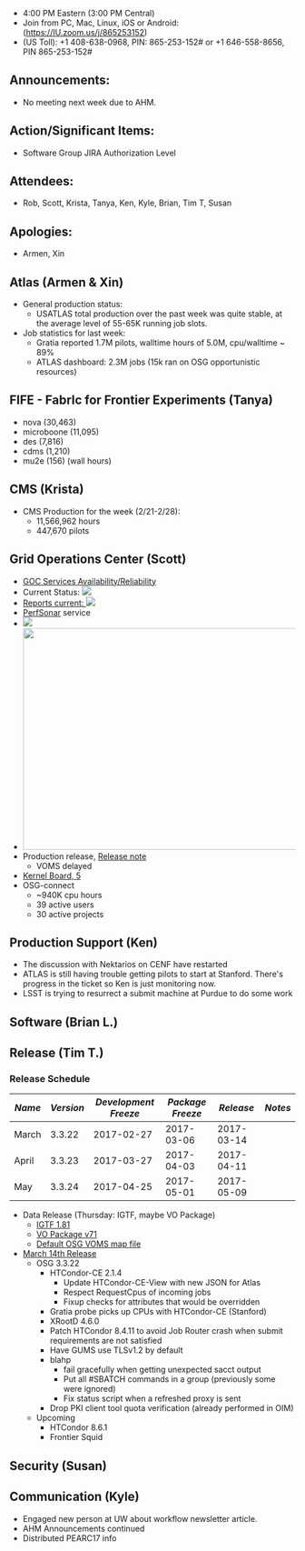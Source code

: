    * 4:00 PM Eastern (3:00 PM Central)
   * Join from PC, Mac, Linux, iOS or Android: (https://IU.zoom.us/j/865253152)
   * (US Toll): +1 408-638-0968, PIN: 865-253-152# or +1 646-558-8656, PIN 865-253-152#

## Announcements: 
   * No meeting next week due to AHM. 

## Action/Significant Items: 
   * Software Group JIRA Authorization Level

## Attendees: 
   * Rob, Scott, Krista, Tanya, Ken, Kyle, Brian, Tim T, Susan 

## Apologies:
   * Armen, Xin

## Atlas (Armen & Xin)  

   * General production status:  
      * USATLAS total production over the past week was quite stable, at the average level of 55-65K running job slots.
   * Job statistics for last week:
      * Gratia reported 1.7M pilots, walltime hours of 5.0M, cpu/walltime ~ 89%
      * ATLAS dashboard: 2.3M jobs (15k ran on OSG opportunistic resources)


## FIFE - FabrIc for Frontier Experiments (Tanya)
   * nova (30,463)
   * microboone (11,095)
   * des (7,816)
   * cdms (1,210)
   * mu2e (156)
   (wall hours)

## CMS (Krista)
   * CMS Production for the week (2/21-2/28):
      * 11,566,962 hours
      * 447,670 pilots

## Grid Operations Center (Scott)
   * [GOC Services Availability/Reliability](http://tinyurl.com/pre26vw)
   * Current Status: [<img src="http://monitor.grid.iu.edu/availability/production_status.png">](http://monitor.grid.iu.edu/availability/production.html)
   * <a href="http://reports.grid.iu.edu/reports/">Reports current: <img src="http://steige.grid.iu.edu/steige/status_reports.png"></a>
   * [PerfSonar](http://maddash.aglt2.org/maddash-webui/index.cgi?dashboard=OSG\%20Grid\%20Operations\%20Center\%20Test\%20Mesh\%20Config) service
   * <img src="http://gratiaweb1.grid.iu.edu/gratiastatic/today/osg_wall_hours.png"/>
   * <img src="http://osg-flock.grid.iu.edu/monitoring/condor/condor_7day.png" width='630' height='390'  /><br>
   * Production release, [Release note](http://osggoc.blogspot.com/2017/02/goc-service-update-tuesday-february_21.html)
      * VOMS delayed
   * [Kernel Board, 5](http://monitor.grid.iu.edu/kernel/kernel_overview_el5.html)
   * OSG-connect
      * ~940K cpu hours 
      * 39 active users
      * 30 active projects

## Production Support (Ken)
   * The discussion with Nektarios on CENF have restarted
   * ATLAS is still having trouble getting pilots to start at Stanford. There's progress in the ticket so Ken is just monitoring now.
   * LSST is trying to resurrect a submit machine at Purdue to do some work

## Software (Brian L.)


## Release (Tim T.)
### Release Schedule
| *Name* | *Version* | *Development Freeze* | *Package Freeze* | *Release* | *Notes* |
| ------ | --------- | -------------------- | ---------------- | --------- | ------- |
| March | 3.3.22 | 2017-02-27 | 2017-03-06 | 2017-03-14 | |
| April | 3.3.23 | 2017-03-27 | 2017-04-03 | 2017-04-11 | |
| May | 3.3.24 | 2017-04-25 | 2017-05-01 | 2017-05-09 | |

   * Data Release (Thursday: IGTF, maybe VO Package)
      * [IGTF 1.81](http://dist.eugridpma.info/distribution/igtf/current/CHANGES)
      * [VO Package v71](https://twiki.grid.iu.edu/bin/view/Operations/PackageV71)
      * [Default OSG VOMS map file](https://jira.opensciencegrid.org/browse/SOFTWARE-2609)
   * [March 14th Release](https://jira.opensciencegrid.org/issues/?jql=project%20%3D%20SOFTWARE%20AND%20labels%20in%20%283.3.22%29%20ORDER%20BY%20status%20ASC%2C%20priority%20DESC%2C%20assignee%20ASC)
      * OSG 3.3.22
         * HTCondor-CE 2.1.4
            * Update HTCondor-CE-View with new JSON for Atlas
            * Respect RequestCpus of incoming jobs
            * Fixup checks for attributes that would be overridden
         * Gratia probe picks up CPUs with HTCondor-CE (Stanford)
         * XRootD 4.6.0
         * Patch HTCondor 8.4.11 to avoid Job Router crash when submit requirements are not satisfied
         * Have GUMS use TLSv1.2 by default
         * blahp
            * fail gracefully when getting unexpected sacct output
            * Put all #SBATCH commands in a group (previously some were ignored)
            * Fix status script when a refreshed proxy is sent
         * Drop PKI client tool quota verification (already performed in OIM)
      * Upcoming
         * HTCondor 8.6.1
         * Frontier Squid

## Security (Susan)

## Communication (Kyle)
   * Engaged new person at UW about workflow newsletter article.
   * AHM Announcements continued
   * Distributed PEARC17 info
   
